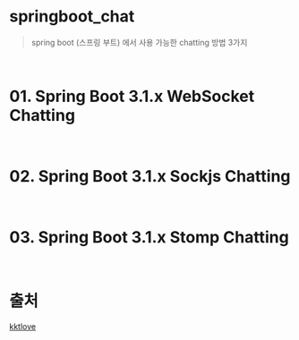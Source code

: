 # springboot_chat
> spring boot (스프링 부트) 에서 사용 가능한 chatting 방법 3가지

<br>

# 01. Spring Boot 3.1.x WebSocket Chatting

<br>

# 02. Spring Boot 3.1.x Sockjs Chatting

<br>

# 03. Spring Boot 3.1.x Stomp Chatting

<br>

# 출처
[kktlove](https://github.com/kktlove/springBoot31_Chatting)